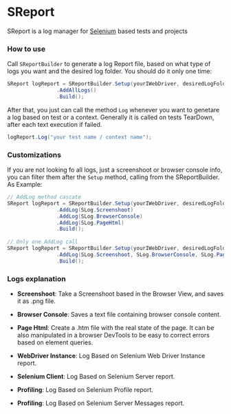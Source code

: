 # SReport
SReport is a log manager for [Selenium](https://github.com/SeleniumHQ/selenium) based tests and projects

### How to use

Call `SReportBuilder` to generate a log Report file, based on what type of logs you want and the desired log folder. You should do it only one time:

```csharp
SReport logReport = SReportBuilder.Setup(yourIWebDriver, desiredLogFolder)
                .AddAllLogs()
                .Build();
```

After that, you just can call the method `Log` whenever you want to genetare a log based on test or a context. Generally it is called on tests TearDown, after each text execution if failed.

```csharp
logReport.Log("your test name / context name");
```


### Customizations

If you are not looking fo all logs, just a screenshoot or browser console info, you can filter them after the `Setup` method, calling from the SReportBuilder. As Example:

```csharp
// AddLog method cascate
SReport logReport = SReportBuilder.Setup(yourIWebDriver, desiredLogFolder)
                .AddLog(SLog.Screenshoot)
                .AddLog(SLog.BrowserConsole)
                .AddLog(SLog.PageHtml)
                .Build();
				
// Only one AddLog call
SReport logReport = SReportBuilder.Setup(yourIWebDriver, desiredLogFolder)
                .AddLog(SLog.Screenshoot, SLog.BrowserConsole, SLog.PageHtml)
                .Build();
```

### Logs explanation

* **Screenshoot**: 
Take a Screenshoot based in the Browser View, and saves it as .png file.

* **Browser Console**: 
Saves a text file containing browser console content.

* **Page Html**:
Create a .htm file with the real state of the page. It can be also manipulated in a browser DevTools to be easy to correct errors based on element queries.

* **WebDriver Instance**:
Log Based on Selenium Web Driver Instance report.

* **Selenium Client**:
Log Based on Selenium Server report. 

* **Profiling**:
Log Based on Selenium Profile report. 

* **Profiling**:
Log Based on Selenium Server Messages report. 
